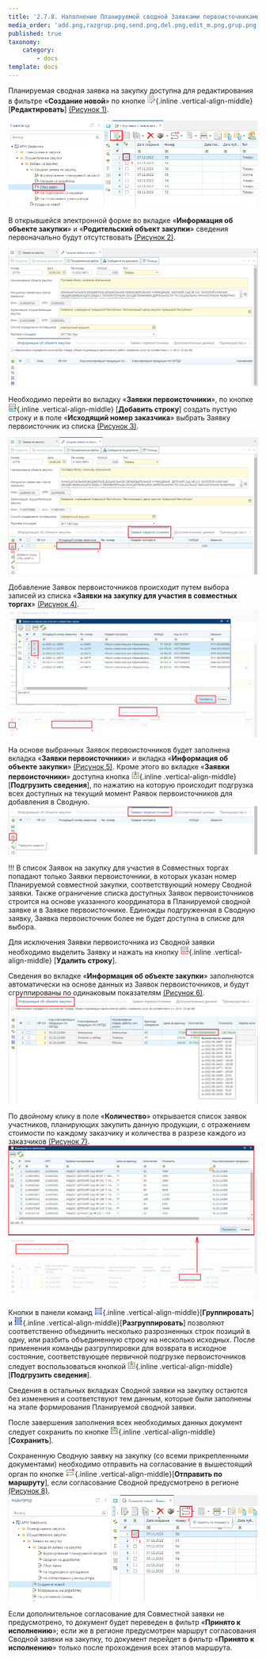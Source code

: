 ```yaml
---
title: '2.7.8. Наполнение Планируемой сводной Заявками первоисточниками'
media_order: 'add.png,razgrup.png,send.png,del.png,edit_m.png,grup.png,save.png,download.png,5.png,6.png,7.png,8.png,1.png,2.png,3.png,4.png'
published: true
taxonomy:
    category:
        - docs
template: docs
---
```


Планируемая сводная заявка на закупку доступна для редактирования в фильтре «**Создание новой**» по кнопке ![](edit_m.png){.inline .vertical-align-middle} [**Редактировать**] [(Рисунок 1)](#ris-1).

![Редактирование Планируемой сводной заявки](1.png?id=ris-1)

В открывшейся электронной форме во вкладке «**Информация об объекте закупки**» и «**Родительский объект закупки**» сведения первоначально будут отсутствовать [(Рисунок 2)](#ris-2).

![Сводная заявка на закупку без связки с первоисточниками](2.png?id=ris-2)

Необходимо перейти во вкладку «**Заявки первоисточники**», по кнопке ![](add.png){.inline .vertical-align-middle} [**Добавить строку**] создать пустую строку и в поле «**Исходящий номер заказчика**» выбрать Заявку первоисточник из списка [(Рисунок 3)](#ris-3).

![Сведение первоисточников в Сводную заявку](3.png?id=ris-3)

Добавление Заявок первоисточников происходит путем выбора записей из списка «**Заявки на закупку для участия в совместных торгах**» [(Рисунок 4)](#ris-4).
![Список Заявок на закупку для участия в Совместных торгах](4.png?id=ris-4)

На основе выбранных Заявок первоисточников будет заполнена вкладка «**Заявки первоисточники**» и вкладка «**Информация об объекте закупки**» [(Рисунок 5)](#ris-5). Кроме этого во вкладке «**Заявки первоисточники**» доступна кнопка ![](download.png){.inline .vertical-align-middle} [**Подгрузить сведения**], по нажатию на которую происходит подгрузка всех доступных на текущий момент Pаявок первоисточников для добавления в Cводную.
![Список добавленных Заявок первоисточников и кнопка для подгрузки всех доступных Заявок](5.png?id=ris-5)

!!! В список Заявок на закупку для участия в Совместных торгах попадают только Заявки первоисточники, в которых указан номер Планируемой совместной закупки, соответствующий номеру Сводной заявки. Также ограничение списка доступных Заявок первоисточников строится на основе указанного координатора в Планируемой сводной заявке и в Заявке первоисточнике. Единожды подгруженная в Сводную заявку, Заявка первоисточник более не будет доступна в списке для выбора.

Для исключения Заявки первоисточника из Сводной заявки необходимо выделить Заявку и нажать на кнопку ![](del.png){.inline .vertical-align-middle}  [**Удалить строку**]. 

Сведения во вкладке «**Информация об объекте закупки**» заполняются автоматически на основе данных из Заявок первоисточников, и будут сгруппированы по одинаковым показателям [(Рисунок 6)](#ris-6).
![Информация об объекте закупки](6.png?id=ris-6)

По двойному клику в поле «**Количество**» открывается список заявок участников, планирующих закупить данную продукции, с отражением стоимости по каждому заказчику и количества в разрезе каждого из заказчиков [(Рисунок 7)](#ris-7).
![Список участников Совместной закупки, с количеством](7.png?id=ris-7)

Кнопки в панели команд  ![](grup.png){.inline .vertical-align-middle}[**Группировать**] и ![](razgrup.png){.inline .vertical-align-middle}[**Разгруппировать**] позволяют соответственно объединить несколько разрозненных строк позиций в одну, или разбить объединенную строку на несколько исходных. После применения команды разгруппировки для возврата в исходное состояние, соответствующее первичной подгрузке первоисточников следует воспользоваться кнопкой ![](download.png){.inline .vertical-align-middle}[**Подгрузить сведения**].

Сведения в остальных вкладках Сводной заявки на закупку остаются без изменения и соответствуют тем данным, которые были заполнены на этапе формирования Планируемой сводной заявки.

После завершения заполнения всех необходимых данных документ следует сохранить по кнопке  ![](save.png){.inline .vertical-align-middle}[**Сохранить**].

Сохраненную Сводную заявку на закупку (со всеми прикрепленными документами) необходимо отправить на согласование в вышестоящий орган по кнопке ![](send.png){.inline .vertical-align-middle}[**Отправить по маршруту**], если согласование Сводной предусмотрено в регионе [(Рисунок 8)](#ris-8).
![Отправка Планируемой сводной заявки на закупку на согласование](8.png?id=ris-8)

Если дополнительное согласование для Совместной заявки не предусмотрено, то документ будет переведен в фильтр «**Принято к исполнению**»; если же в регионе предусмотрен маршрут согласования Сводной заявки на закупку, то документ перейдет в фильтр «**Принято к исполнению**» только после прохождения всех этапов маршрута.